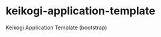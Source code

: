 keikogi-application-template
============================

Keikogi Application Template (bootstrap)
